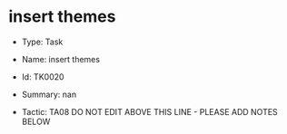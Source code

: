 # insert themes

* Type: Task

* Name: insert themes

* Id: TK0020

* Summary: nan

* Tactic: TA08
DO NOT EDIT ABOVE THIS LINE - PLEASE ADD NOTES BELOW